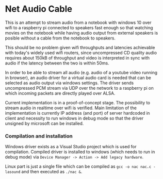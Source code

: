 # Net Audio Cable

This is an attempt to stream audio from a notebook with windows 10 over wifi to a raspberry pi connected to speakers
fast enough so that watching movies on the notebook while having audio output from external speakers is posible
without a cable from the notebook to speakers.

This should be no problem given wifi throughputs and latencies achievable with today's widely used wifi routers,
since uncompressed CD quality audio requires about 150kB of throughput and video is interpreted in sync with audio
if the latency between the two is within 50ms.

In order to be able to stream all audio (e.g. audio of a youtube video running in browser), an audio driver
for a virtual audio card is needed that can be selected as audio output via windows settings. The driver sends uncompressed
PCM stream via UDP over the network to a raspberry pi on which incoming packets are directly played over ALSA.

Current implementation is in a proof-of-concept stage. The possibility to stream audio in realtime over wifi is verified.
Main limitation of the implementation is currently IP address (and port) of server
hardcoded in client and necessity to run windows in debug mode so that the driver unsigned by microsoft can be installed.

### Compilation and installation

Windows driver exists as a Visual Studio project which is used for compilation. Compiled driver is installed to windows
(which needs to run in debug mode) via `Device Manager -> Action -> Add legacy hardware`.

Linux part is just a single file which can be compiled as `gcc -o nac nac.c -lasound` and then executed as `./nac &`.
